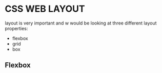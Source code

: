 # CSS WEB LAYOUT 
layout is very important and w would be looking at three different layout properties:

- flexbox
- grid
- box

## Flexbox
